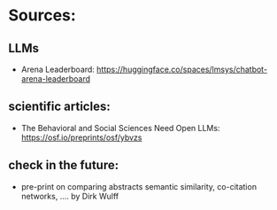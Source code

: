 # Sources: 


## LLMs
- Arena Leaderboard: https://huggingface.co/spaces/lmsys/chatbot-arena-leaderboard


## scientific articles:
- The Behavioral and Social Sciences Need Open LLMs: https://osf.io/preprints/osf/ybvzs


## check in the future:

- pre-print on comparing abstracts semantic similarity, co-citation networks, .... by Dirk Wulff